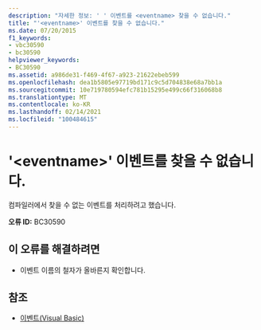 ```yaml
---
description: "자세한 정보: ' ' 이벤트를 <eventname> 찾을 수 없습니다."
title: "'<eventname>' 이벤트를 찾을 수 없습니다."
ms.date: 07/20/2015
f1_keywords:
- vbc30590
- bc30590
helpviewer_keywords:
- BC30590
ms.assetid: a986de31-f469-4f67-a923-21622ebeb599
ms.openlocfilehash: dea1b5805e97719bd171c9c5d704838e68a7bb1a
ms.sourcegitcommit: 10e719780594efc781b15295e499c66f316068b8
ms.translationtype: MT
ms.contentlocale: ko-KR
ms.lasthandoff: 02/14/2021
ms.locfileid: "100484615"
---
```

# <a name="event-eventname-cannot-be-found"></a>'\<eventname>' 이벤트를 찾을 수 없습니다.

컴파일러에서 찾을 수 없는 이벤트를 처리하려고 했습니다.  
  
 **오류 ID:** BC30590  
  
## <a name="to-correct-this-error"></a>이 오류를 해결하려면  
  
- 이벤트 이름의 철자가 올바른지 확인합니다.  
  
## <a name="see-also"></a>참조

- [이벤트(Visual Basic)](../programming-guide/language-features/events/index.md)
